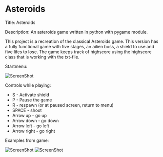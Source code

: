 # Asteroids
Title: Asteroids

Description: An asteroids game written in python with pygame module. 

This project is a recreation of the classical Asteroids game. 
This version has a fully functional game with five stages, an ailien boss, a shield to use and five lifes to lose. 
The game keeps track of highscore using the highscore class that is working with the txt-file. 


Startmenu:

![ScreenShot](https://raw.github.com/Isasand/Asteroids/master/startmenu.png)

Controls while playing: 
* S - Activate shield 
* P - Pause the game 
* R - respawn (or at paused screen, return to menu) 
* SPACE - shoot
* Arrow up - go up 
* Arrow down - go down
* Arrow left - go left
* Arrow right - go right 


Examples from game: 


![ScreenShot](https://raw.github.com/Isasand/Asteroids/master/playing.png)
![ScreenShot](https://raw.github.com/Isasand/Asteroids/master/gameover.png)

